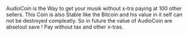 AudioCoin is the Way to get your musik without x-tra paying at 100 other sellers.
This Coin is also Stable like the Bitcoin and his value in it self can not be destroyed compleatly. So in future the value of AudioCoin are abselout save !
Pay without tax and other x-tras.
